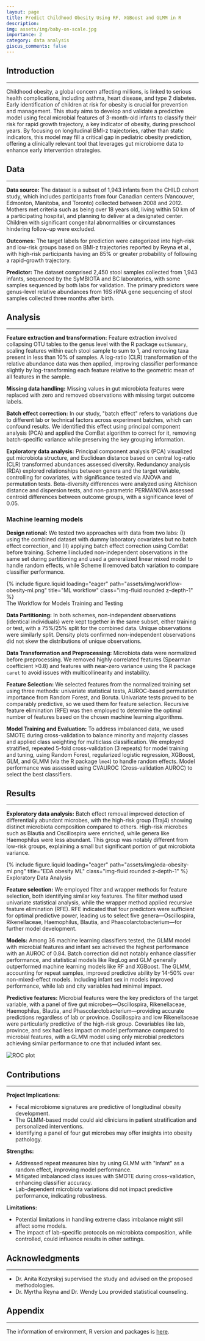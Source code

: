 ```yaml
---
layout: page
title: Predict Childhood Obesity Using RF, XGBoost and GLMM in R
description: 
img: assets/img/baby-on-scale.jpg
importance: 2
category: data analysis
giscus_comments: false
---
```


## Introduction
--- 
Childhood obesity, a global concern affecting millions, is linked to serious health complications, including asthma, heart disease, and type 2 diabetes. Early identification of children at risk for obesity is crucial for prevention and management. This study aims to develop and validate a predictive model using fecal microbial features of 3-month-old infants to classify their risk for rapid growth trajectory, a key indicator of obesity, during preschool years. By focusing on longitudinal BMI-z trajectories, rather than static indicators, this model may fill a critical gap in pediatric obesity prediction, offering a clinically relevant tool that leverages gut microbiome data to enhance early intervention strategies.


## Data
--- 
**Data source:** The dataset is a subset of 1,943 infants from the CHILD cohort study, which includes participants from four Canadian centers (Vancouver, Edmonton, Manitoba, and Toronto) collected between 2008 and 2012. Mothers met criteria such as being over 18 years old, living within 50 km of a participating hospital, and planning to deliver at a designated center. Children with significant congenital abnormalities or circumstances hindering follow-up were excluded.

**Outcomes:** The target labels for prediction were categorized into high-risk and low-risk groups based on BMI-z trajectories reported by Reyna et al., with high-risk participants having an 85% or greater probability of following a rapid-growth trajectory. 

**Predictor:** The dataset comprised 2,450 stool samples collected from 1,943 infants, sequenced by the SyMBIOTA and BC laboratories, with some samples sequenced by both labs for validation. The primary predictors were genus-level relative abundances from 16S rRNA gene sequencing of stool samples collected three months after birth. 

## Analysis
--- 
**Feature extraction and transformation:**  Feature extraction involved collapsing OTU tables to the genus level with the R package `outSummary`, scaling features within each stool sample to sum to 1, and removing taxa present in less than 10% of samples. A log-ratio (CLR) transformation of the relative abundance data was then applied, improving classifier performance slightly by log-transforming each feature relative to the geometric mean of all features in the sample.

**Missing data handling:** Missing values in gut microbiota features were replaced with zero and removed observations with missing target outcome labels.
  
**Batch effect correction:** In our study, "batch effect" refers to variations due to different lab or technical factors across experiment batches, which can confound results. We identified this effect using principal component analysis (PCA) and applied the ComBat algorithm to correct for it, removing batch-specific variance while preserving the key grouping information.

**Exploratory data analysis:** Principal component analysis (PCA) visualized gut microbiota structure, and Euclidean distance based on central log-ratio (CLR) transformed abundances assessed diversity. Redundancy analysis (RDA) explored relationships between genera and the target variable, controlling for covariates, with significance tested via ANOVA and permutation tests. Beta-diversity differences were analyzed using Aitchison distance and dispersion tests, and non-parametric PERMANOVA assessed centroid differences between outcome groups, with a significance level of 0.05.

### Machine learning models
**Design rational:** We tested two approaches with data from two labs: (I) using the combined dataset with dummy laboratory covariates but no batch effect correction, and (II) applying batch effect correction using ComBat before training. Scheme I included non-independent observations in the same set during partitioning and used a generalized linear mixed model to handle random effects, while Scheme II removed batch variation to compare classifier performance.

<div class="row">
    <div class="col-sm mt-3 mt-md-0">
        {% include figure.liquid loading="eager" path="assets/img/workflow-obesity-ml.png" title="ML workflow" class="img-fluid rounded z-depth-1" %}
    </div>
</div>
<div class="caption">
    The Workflow for Models Training and Testing
</div>
    
**Data Partitioning:** In both schemes, non-independent observations (identical individuals) were kept together in the same subset, either training or test, with a 75%/25% split for the combined data. Unique observations were similarly split. Density plots confirmed non-independent observations did not skew the distributions of unique observations.
    
**Data Transformation and Preprocessing:** Microbiota data were normalized before preprocessing. We removed highly correlated features (Spearman coefficient >0.8) and features with near-zero variance using the R package `caret` to avoid issues with multicollinearity and instability.
    
**Feature Selection:** We selected features from the normalized training set using three methods: univariate statistical tests, AUROC-based permutation importance from Random Forest, and Boruta. Univariate tests proved to be comparably predictive, so we used them for feature selection. Recursive feature elimination (RFE) was then employed to determine the optimal number of features based on the chosen machine learning algorithms.
    
**Model Training and Evaluation:** To address imbalanced data, we used SMOTE during cross-validation to balance minority and majority classes and applied class weighting for multiclass classification. We employed stratified, repeated 5-fold cross-validation (3 repeats) for model training and tuning, using Random Forest, regularized logistic regression, XGBoost, GLM, and GLMM (via the R package `lme4`) to handle random effects. Model performance was assessed using CVAUROC (Cross-validation AUROC) to select the best classifiers.

## Results
--- 
**Exploratory data analysis:** Batch effect removal improved detection of differentially abundant microbes, with the high-risk group (Traj4) showing distinct microbiota composition compared to others. High-risk microbes such as Blautia and Oscillospira were enriched, while genera like Haemophilus were less abundant. This group was notably different from low-risk groups, explaining a small but significant portion of gut microbiota variance.

<div class="row">
    <div class="col-sm mt-3 mt-md-0">
        {% include figure.liquid loading="eager" path="assets/img/eda-obesity-ml.png" title="EDA obesity ML" class="img-fluid rounded z-depth-1" %}
    </div>
</div>
<div class="caption">
    Exploratory Data Analysis 
</div>

**Feature selection:** We employed filter and wrapper methods for feature selection, both identifying similar key features. The filter method used univariate statistical analysis, while the wrapper method applied recursive feature elimination (RFE). RFE indicated that four predictors were sufficient for optimal predictive power, leading us to select five genera—Oscillospira, Rikenellaceae, Haemophilus, Blautia, and Phascolarctobacterium—for further model development.

**Models:** Among 36 machine learning classifiers tested, the GLMM model with microbial features and infant sex achieved the highest performance with an AUROC of 0.84. Batch correction did not notably enhance classifier performance, and statistical models like RegLog and GLM generally outperformed machine learning models like RF and XGBoost. The GLMM, accounting for repeat samples, improved predictive ability by 14-50% over non-mixed-effect models. Including infant sex in models improved performance, while lab and city variables had minimal impact.

**Predictive features:** Microbial features were the key predictors of the target variable, with a panel of five gut microbes—Oscillospira, Rikenellaceae, Haemophilus, Blautia, and Phascolarctobacterium—providing accurate predictions regardless of lab or province. Oscillospira and low Rikenellaceae were particularly predictive of the high-risk group. Covariables like lab, province, and sex had less impact on model performance compared to microbial features, with a GLMM model using only microbial predictors achieving similar performance to one that included infant sex.

![ROC plot](assets/img/roc-obesity-ml.png)

## Contributions
---
**Project Implications:**

- Fecal microbiome signatures are predictive of longitudinal obesity development.
- The GLMM-based model could aid clinicians in patient stratification and personalized interventions.
- Identifying a panel of four gut microbes may offer insights into obesity pathology.

**Strengths:**

- Addressed repeat measures bias by using GLMM with "infant" as a random effect, improving model performance.
- Mitigated imbalanced class issues with SMOTE during cross-validation, enhancing classifier accuracy.
- Lab-dependent microbiota variations did not impact predictive performance, indicating robustness.

**Limitations:**

- Potential limitations in handling extreme class imbalance might still affect some models.
- The impact of lab-specific protocols on microbiota composition, while controlled, could influence results in other settings.


## Acknowledgments
--- 
- Dr. Anita Kozyrskyj supervised the study and advised on the proposed methodologies.
- Dr. Myrtha Reyna and Dr. Wendy Lou provided statistical counseling.

## Appendix 
--- 
The information of environment, R version and packages is [here](assets/pdf/r-packages-infant-obesity-prediction-2021-10-30.pdf). 

